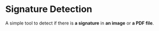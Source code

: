 # Signature Detection

A simple tool to detect if there is **a signature** in **an image** or **a PDF file**.